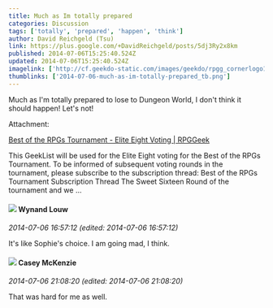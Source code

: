 ```yaml
---
title: Much as Im totally prepared
categories: Discussion
tags: ['totally', 'prepared', 'happen', 'think']
author: David Reichgeld (Tsu)
link: https://plus.google.com/+DavidReichgeld/posts/5dj3Ry2x8km
published: 2014-07-06T15:25:40.524Z
updated: 2014-07-06T15:25:40.524Z
imagelink: ['http://cf.geekdo-static.com/images/geekdo/rpgg_cornerlogo14.png']
thumblinks: ['2014-07-06-much-as-im-totally-prepared_tb.png']
---
```


Much as I&#39;m totally prepared to lose to Dungeon World, I don&#39;t think it should happen! Let&#39;s not!


Attachment:

<a href='http://rpggeek.com/geeklist/175761/best-rpgs-tournament-elite-eight-voting'>Best of the RPGs Tournament - Elite Eight Voting | RPGGeek</a>


This GeekList will be used for the Elite Eight voting for the Best of the RPGs Tournament. To be informed of subsequent voting rounds in the tournament, please subscribe to the subscription thread: Best of the RPGs Tournament Subscription Thread The Sweet Sixteen Round of the tournament and we ...
<div id='comment z12bfbrpwqq4wvqcv23gi5hbwlf0i3bfz'>
  <h4><img src='{{site.baseurl}}//images/avatars/111256963556395023796_photo.jpg'> Wynand Louw</h4>
      <p><cite>2014-07-06 16:57:12 (edited: 2014-07-06 16:57:12)</cite></p>
        <p>It&#39;s like Sophie&#39;s choice. I am going mad, I think. </p>
</div>
        

<div id='comment z12bfbrpwqq4wvqcv23gi5hbwlf0i3bfz'>
  <h4><img src='{{site.baseurl}}//images/avatars/107341309298688522790_photo.jpg'> Casey McKenzie</h4>
      <p><cite>2014-07-06 21:08:20 (edited: 2014-07-06 21:08:20)</cite></p>
        <p>That was hard for me as well.</p>
</div>
        